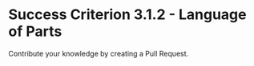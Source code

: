 # Success Criterion 3.1.2 - Language of Parts

Contribute your knowledge by creating a Pull Request.
